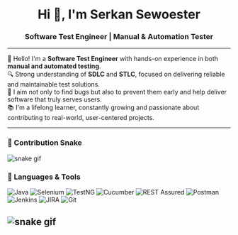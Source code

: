 
<h1 align="center">Hi 👋, I'm Serkan Sewoester</h1>
<h3 align="center">Software Test Engineer | Manual & Automation Tester</h3>

---

👋 Hello! I'm a **Software Test Engineer** with hands-on experience in both **manual and automated testing**.  
🔍 Strong understanding of **SDLC** and **STLC**, focused on delivering reliable and maintainable test solutions.  
🚀 I aim not only to find bugs but also to prevent them early and help deliver software that truly serves users.  
📚 I'm a lifelong learner, constantly growing and passionate about contributing to real-world, user-centered projects.

---
### 🐍 Contribution Snake

![snake gif](https://github.com/SerkanSeweoster/SerkanSeweoster/blob/output/github-contribution-grid-snake.svg)

### 🧰 Languages & Tools

![Java](https://img.shields.io/badge/Java-ED8B00?style=for-the-badge&logo=java&logoColor=white)
![Selenium](https://img.shields.io/badge/Selenium-43B02A?style=for-the-badge&logo=selenium&logoColor=white)
![TestNG](https://img.shields.io/badge/TestNG-FF6C37?style=for-the-badge&logo=testng&logoColor=white)
![Cucumber](https://img.shields.io/badge/Cucumber-23D96C?style=for-the-badge&logo=cucumber&logoColor=white)
![REST Assured](https://img.shields.io/badge/REST--Assured-6DB33F?style=for-the-badge&logo=rest&logoColor=white)
![Postman](https://img.shields.io/badge/Postman-FF6C37?style=for-the-badge&logo=postman&logoColor=white)
![Jenkins](https://img.shields.io/badge/Jenkins-D24939?style=for-the-badge&logo=jenkins&logoColor=white)
![JIRA](https://img.shields.io/badge/JIRA-0052CC?style=for-the-badge&logo=jira&logoColor=white)
![Git](https://img.shields.io/badge/Git-F05032?style=for-the-badge&logo=git&logoColor=white)




![snake gif](https://github.com/YOUR_USERNAME/YOUR_USERNAME/blob/output/github-contribution-grid-snake.gif)
---
